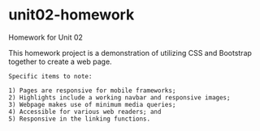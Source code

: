 # unit02-homework
Homework for Unit 02

This homework project is a demonstration of utilizing CSS and Bootstrap together to create a web page.

    Specific items to note:

    1) Pages are responsive for mobile frameworks;
    2) Highlights include a working navbar and responsive images;
    3) Webpage makes use of minimum media queries;
    4) Accessible for various web readers; and
    5) Responsive in the linking functions.
   
